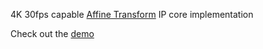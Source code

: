 4K 30fps capable [Affine Transform](https://en.wikipedia.org/wiki/Affine_transformation) IP core implementation

Check out the [demo](https://github.com/cemkayhan/kv260_affine_transform_demo.git)


